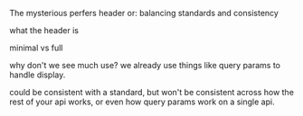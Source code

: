 The mysterious perfers header or: balancing standards and consistency

what the header is

minimal vs full

why don't we see much use? we already use things like query params to handle display.

could be consistent with a standard, but won't be consistent across how the rest of your api works, or even how query params work on a single api.
